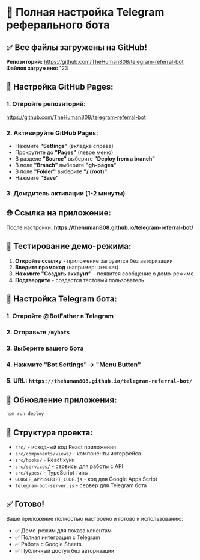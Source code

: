 # 🎉 Полная настройка Telegram реферального бота

## ✅ Все файлы загружены на GitHub!

**Репозиторий:** https://github.com/TheHuman808/telegram-referral-bot
**Файлов загружено:** 123

## 🚀 Настройка GitHub Pages:

### 1. Откройте репозиторий:
https://github.com/TheHuman808/telegram-referral-bot

### 2. Активируйте GitHub Pages:
- Нажмите **"Settings"** (вкладка справа)
- Прокрутите до **"Pages"** (левое меню)
- В разделе **"Source"** выберите **"Deploy from a branch"**
- В поле **"Branch"** выберите **"gh-pages"**
- В поле **"Folder"** выберите **"/ (root)"**
- Нажмите **"Save"**

### 3. Дождитесь активации (1-2 минуты)

## 🌐 Ссылка на приложение:

После настройки: **https://thehuman808.github.io/telegram-referral-bot/**

## 🧪 Тестирование демо-режима:

1. **Откройте ссылку** - приложение загрузится без авторизации
2. **Введите промокод** (например: `DEMO123`)
3. **Нажмите "Создать аккаунт"** - появится сообщение о демо-режиме
4. **Подтвердите** - создастся тестовый пользователь

## 📱 Настройка Telegram бота:

### 1. Откройте @BotFather в Telegram
### 2. Отправьте `/mybots`
### 3. Выберите вашего бота
### 4. Нажмите **"Bot Settings"** → **"Menu Button"**
### 5. URL: `https://thehuman808.github.io/telegram-referral-bot/`

## 🔄 Обновление приложения:

```bash
npm run deploy
```

## 📁 Структура проекта:

- `src/` - исходный код React приложения
- `src/components/views/` - компоненты интерфейса
- `src/hooks/` - React хуки
- `src/services/` - сервисы для работы с API
- `src/types/` - TypeScript типы
- `GOOGLE_APPSSCRIPT_CODE.js` - код для Google Apps Script
- `telegram-bot-server.js` - сервер для Telegram бота

## ✅ Готово!

Ваше приложение полностью настроено и готово к использованию:
- ✅ Демо-режим для показа клиентам
- ✅ Полная интеграция с Telegram
- ✅ Работа с Google Sheets
- ✅ Публичный доступ без авторизации
